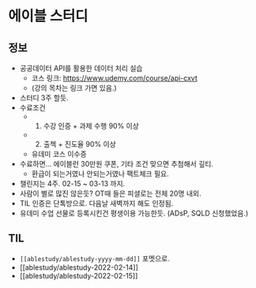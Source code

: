 # 에이블 스터디 
## 정보
- 공공데이터 API를 활용한 데이터 처리 실습
	- 코스 링크: https://www.udemy.com/course/api-cxvt
	- (강의 목차는 링크 가면 있음.)
- 스터디 3주 할듯.
- 수료조건
	- 1) 수강 인증 + 과제 수행 90% 이상
	- 2) 출첵 + 진도율 90% 이상
	- 유데미 코스 이수증
- 수료하면... 에이블런 30만원 쿠폰, 기타 조건 맞으면 추첨해서 깊티.
	- 환급이 되는거였나 안되는거였나 팩트체크 필요.
- 챌린지는 4주. 02-15 ~ 03-13 까지. 
- 사람이 별로 많진 않은듯? OT때 들은 피셜로는 전체 20명 내외.
- TIL 인증은 단톡방으로. 다음날 새벽까지 해도 인정됨. 
- 유데미 수업 선물로 등록시킨건 평생이용 가능한듯. (ADsP, SQLD 신청했었음.)

## TIL
- `[[ablestudy/ablestudy-yyyy-mm-dd]]` 포멧으로.
- [[ablestudy/ablestudy-2022-02-14]]
- [[ablestudy/ablestudy-2022-02-15]]